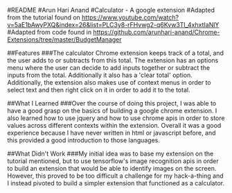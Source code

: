 #README
#Arun Hari Anand
#Calculator - A google extension
#Adapted from the tutorial found on https://www.youtube.com/watch?v=5aE1bAwyPXQ&index=26&list=PLC3y8-rFHvwg2-q6Kvw3Tl_4xhxtIaNlY
#Adapted from code found in https://github.com/arunhari-anand/Chrome-Extensions/tree/master/BudgetManager

##Features
###The calculator Chrome extension keeps track of a total, and the user adds to or subtracts from this total. The extension has an options menu where the user can decide to add inputs together or subtract the inputs from the total. Additionally it also has a 'clear total' option. Additionally, the extension also makes use of context menus in order to select text and then right click on it in order to add it to the total.

##What I Learned
###Over the course of doing this project, I was able to have a good grasp on the basics of building a google chrome extension. I also learned how to use jquery and how to use chrome apis in order to store values across different contexts within the extension. Overall it was a good experience because I have never written in html or javascript before, and this provided a good introduction to those languages.

##What Didn't Work
###My initial idea was to base my extension on the tutorial mentioned, but to use tensorflow's image recognition apis in order to build an extension that would be able to identify images on the screen. However, this proved to be too difficult a challenge for my hack-a-thing and I instead pivoted to build a simpler extension that functioned as a calculator.
